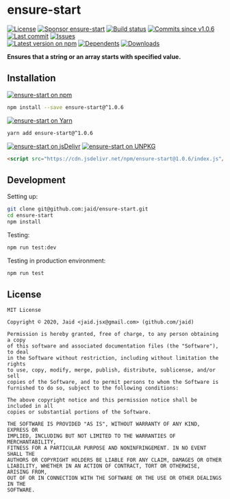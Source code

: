 # ensure-start


<a href="https://raw.githubusercontent.com/jaid/ensure-start/master/license.txt"><img src="https://img.shields.io/github/license/jaid/ensure-start?style=flat-square" alt="License"/></a> <a href="https://github.com/sponsors/jaid"><img src="https://img.shields.io/badge/<3-Sponsor-FF45F1?style=flat-square" alt="Sponsor ensure-start"/></a>
<a href="https://actions-badge.atrox.dev/jaid/ensure-start/goto"><img src="https://img.shields.io/endpoint.svg?style=flat-square&url=https%3A%2F%2Factions-badge.atrox.dev%2Fjaid%2Fensure-start%2Fbadge" alt="Build status"/></a> <a href="https://github.com/jaid/ensure-start/commits"><img src="https://img.shields.io/github/commits-since/jaid/ensure-start/v1.0.6?style=flat-square&logo=github" alt="Commits since v1.0.6"/></a> <a href="https://github.com/jaid/ensure-start/commits"><img src="https://img.shields.io/github/last-commit/jaid/ensure-start?style=flat-square&logo=github" alt="Last commit"/></a> <a href="https://github.com/jaid/ensure-start/issues"><img src="https://img.shields.io/github/issues/jaid/ensure-start?style=flat-square&logo=github" alt="Issues"/></a>  
<a href="https://npmjs.com/package/ensure-start"><img src="https://img.shields.io/npm/v/ensure-start?style=flat-square&logo=npm&label=latest%20version" alt="Latest version on npm"/></a> <a href="https://github.com/jaid/ensure-start/network/dependents"><img src="https://img.shields.io/librariesio/dependents/npm/ensure-start?style=flat-square&logo=npm" alt="Dependents"/></a> <a href="https://npmjs.com/package/ensure-start"><img src="https://img.shields.io/npm/dm/ensure-start?style=flat-square&logo=npm" alt="Downloads"/></a>

**Ensures that a string or an array starts with specified value.**















## Installation
<a href="https://npmjs.com/package/ensure-start"><img src="https://img.shields.io/badge/npm-ensure--start-C23039?style=flat-square&logo=npm" alt="ensure-start on npm"/></a>
```bash
npm install --save ensure-start@^1.0.6
```
<a href="https://yarnpkg.com/package/ensure-start"><img src="https://img.shields.io/badge/Yarn-ensure--start-2F8CB7?style=flat-square&logo=yarn&logoColor=white" alt="ensure-start on Yarn"/></a>
```bash
yarn add ensure-start@^1.0.6
```
<a href="https://jsdelivr.com/package/npm/ensure-start/"><img src="https://img.shields.io/badge/jsDelivr-ensure--start-orange?style=flat-square&logo=html5&logoColor=white" alt="ensure-start on jsDelivr"/></a> <a href="https://unpkg.com/browse/ensure-start/"><img src="https://img.shields.io/badge/UNPKG-ensure--start-orange?style=flat-square&logo=html5&logoColor=white" alt="ensure-start on UNPKG"/></a>
```html
<script src="https://cdn.jsdelivr.net/npm/ensure-start@1.0.6/index.js"/>
```







## Development



Setting up:
```bash
git clone git@github.com:jaid/ensure-start.git
cd ensure-start
npm install
```
Testing:
```bash
npm run test:dev
```
Testing in production environment:
```bash
npm run test
```


## License
```text
MIT License

Copyright © 2020, Jaid <jaid.jsx@gmail.com> (github.com/jaid)

Permission is hereby granted, free of charge, to any person obtaining a copy
of this software and associated documentation files (the "Software"), to deal
in the Software without restriction, including without limitation the rights
to use, copy, modify, merge, publish, distribute, sublicense, and/or sell
copies of the Software, and to permit persons to whom the Software is
furnished to do so, subject to the following conditions:

The above copyright notice and this permission notice shall be included in all
copies or substantial portions of the Software.

THE SOFTWARE IS PROVIDED "AS IS", WITHOUT WARRANTY OF ANY KIND, EXPRESS OR
IMPLIED, INCLUDING BUT NOT LIMITED TO THE WARRANTIES OF MERCHANTABILITY,
FITNESS FOR A PARTICULAR PURPOSE AND NONINFRINGEMENT. IN NO EVENT SHALL THE
AUTHORS OR COPYRIGHT HOLDERS BE LIABLE FOR ANY CLAIM, DAMAGES OR OTHER
LIABILITY, WHETHER IN AN ACTION OF CONTRACT, TORT OR OTHERWISE, ARISING FROM,
OUT OF OR IN CONNECTION WITH THE SOFTWARE OR THE USE OR OTHER DEALINGS IN THE
SOFTWARE.
```
